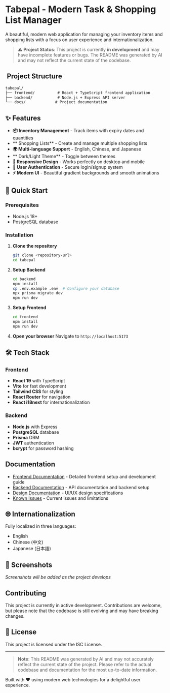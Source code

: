 # Tabepal - Modern Task & Shopping List Manager

A beautiful, modern web application for managing your inventory items and shopping lists with a focus on user experience and internationalization.

> **⚠️ Project Status**: This project is currently **in development** and may have incomplete features or bugs. The README was generated by AI and may not reflect the current state of the codebase.

## ️ Project Structure

```markdown
tabepal/
├── frontend/          # React + TypeScript frontend application
├── backend/           # Node.js + Express API server
└── docs/             # Project documentation
```

## ✨ Features

- **📦 Inventory Management** - Track items with expiry dates and quantities
- ** Shopping Lists** - Create and manage multiple shopping lists
- **🌍 Multi-language Support** - English, Chinese, and Japanese
- ** Dark/Light Theme** - Toggle between themes
- **📱 Responsive Design** - Works perfectly on desktop and mobile
- **🔐 User Authentication** - Secure login/signup system
- **⚡ Modern UI** - Beautiful gradient backgrounds and smooth animations

## 🚀 Quick Start

### Prerequisites
- Node.js 18+
- PostgreSQL database

### Installation

1. **Clone the repository**
   ```bash
   git clone <repository-url>
   cd tabepal
   ```

2. **Setup Backend**
   ```bash
   cd backend
   npm install
   cp .env.example .env  # Configure your database
   npx prisma migrate dev
   npm run dev
   ```

3. **Setup Frontend**
   ```bash
   cd frontend
   npm install
   npm run dev
   ```

4. **Open your browser**
   Navigate to `http://localhost:5173`

## 🛠️ Tech Stack

### Frontend
- **React 19** with TypeScript
- **Vite** for fast development
- **Tailwind CSS** for styling
- **React Router** for navigation
- **React i18next** for internationalization

### Backend
- **Node.js** with Express
- **PostgreSQL** database
- **Prisma** ORM
- **JWT** authentication
- **bcrypt** for password hashing

##  Documentation

- [Frontend Documentation](./frontend/README.md) - Detailed frontend setup and development guide
- [Backend Documentation](./backend/README.md) - API documentation and backend setup
- [Design Documentation](./DESIGN.md) - UI/UX design specifications
- [Known Issues](./KNOWN_ISSUES.md) - Current issues and limitations

## 🌐 Internationalization

Fully localized in three languages:
-  English
-  Chinese (中文)
-  Japanese (日本語)

## 📸 Screenshots

*Screenshots will be added as the project develops*

##  Contributing

This project is currently in active development. Contributions are welcome, but please note that the codebase is still evolving and may have breaking changes.

## 📄 License

This project is licensed under the ISC License.

---

> **Note**: This README was generated by AI and may not accurately reflect the current state of the project. Please refer to the actual codebase and documentation for the most up-to-date information.

Built with ❤️ using modern web technologies for a delightful user experience.
